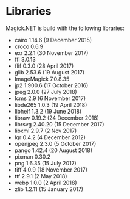 # Libraries
Magick.NET is build with the following libraries:

- cairo 1.14.6 (9 December 2015)
- croco 0.6.9
- exr 2.2.1 (30 November 2017)
- ffi 3.0.13
- flif 0.3.0 (28 April 2017)
- glib 2.53.6 (19 August 2017)
- ImageMagick 7.0.8.35
- jp2 1.900.6 (17 October 2016)
- jpeg 2.0.0 (27 July 2018)
- lcms 2.9 (6 November 2017)
- libde265 1.0.3 (19 April 2018)
- libheif 1.3.2 (19 June 2018)
- libraw 0.19.2 (24 December 2018)
- librsvg 2.40.20 (15 December 2017)
- libxml 2.9.7 (2 Nov 2017)
- lqr 0.4.2 (4 December 2012)
- openjpeg 2.3.0 (5 October 2017)
- pango 1.42.4 (20 August 2018)
- pixman 0.30.2
- png 1.6.35 (15 July 2017)
- tiff 4.0.9 (18 November 2017)
- ttf 2.9.1 (2 May 2018)
- webp 1.0.0 (2 April 2018)
- zlib 1.2.11 (15 January 2017)
